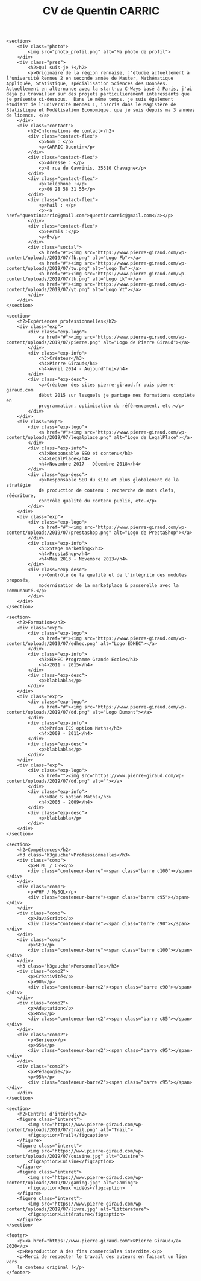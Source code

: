 <head>
    <title>CV de Quentin Carric</title>
    <meta charset="utf-8">
    <meta name="viewport"
          content="width=device-width, initial-scale=1, user-scalable=no">
    <link rel="stylesheet" href="cv.css">
</head>

<link rel="stylesheet" type="text/css" href="style.css" />

<body>
    <header>
        <h1>CV de Quentin CARRIC</h1>
    </header>
    
    <section>
        <div class="photo">
            <img src="photo_profil.png" alt="Ma photo de profil">
        </div>
        <div class="prez">
            <h2>Qui suis-je ?</h2>
            <p>Originaire de la région rennaise, j'étudie actuellement à l'université Rennes 2 en seconde année de Master, Mathématique Appliquée, Statistique, spécialisation Sciences des Données. Actuellement en alternance avec la start-up C-Ways basé à Paris, j'ai déjà pu travailler sur des projets particulièrement intéressants que je présente ci-dessous.  Dans le même temps, je suis également étudiant de l'université Rennes 1, inscris dans le Magistère de Statistique et Modélisation Economique, que je suis depuis ma 3 années de licence. </a>
        </div>
        <div class="contact">
            <h2>Informations de contact</h2>
            <div class="contact-flex">
                <p>Nom : </p>
                <p>CARRIC Quentin</p>
            </div>
            <div class="contact-flex">
                <p>Adresse : </p>
                <p>8 rue de Gavrinis, 35310 Chavagne</p>
            </div>
            <div class="contact-flex">
                <p>Téléphone :</p>
                <p>06 28 58 31 55</p>
            </div>
            <div class="contact-flex">
                <p>Mail : </p>
                <p><a href="quentincarric@gmail.com">quentincarric@gmail.com</a></p>
            </div>
            <div class="contact-flex">
                <p>Permis :</p>
                <p>B</p>
            </div>
            <div class="social">
                <a href="#"><img src="https://www.pierre-giraud.com/wp-content/uploads/2019/07/fb.png" alt="Logo Fb"></a>
                <a href="#"><img src="https://www.pierre-giraud.com/wp-content/uploads/2019/07/tw.png" alt="Logo Tw"></a>
                <a href="#"><img src="https://www.pierre-giraud.com/wp-content/uploads/2019/07/lk.png" alt="Logo Lk"></a>
                <a href="#"><img src="https://www.pierre-giraud.com/wp-content/uploads/2019/07/yt.png" alt="Logo Yt"></a>
            </div>
        </div>
    </section>
    
    <section>
        <h2>Expériences professionnelles</h2>
        <div class="exp">
            <div class="exp-logo">
                <a href="#"><img src="https://www.pierre-giraud.com/wp-content/uploads/2019/07/pierre.png" alt="Logo de Pierre Giraud"></a>
            </div>
            <div class="exp-info">
                <h3>Créateur</h3>
                <h4>Pierre Giraud</h4>
                <h4>Avril 2014 - Aujourd'hui</h4>
            </div>
            <div class="exp-desc">
                <p>Créateur des sites pierre-giraud.fr puis pierre-giraud.com
                début 2015 sur lesquels je partage mes formations complète en
                programmation, optimisation du référencement, etc.</p>
            </div>
        </div>
        <div class="exp">
            <div class="exp-logo">
                <a href="#"><img src="https://www.pierre-giraud.com/wp-content/uploads/2019/07/legalplace.png" alt="Logo de LegalPlace"></a>
            </div>
            <div class="exp-info">
                <h3>Responsable SEO et contenu</h3>
                <h4>LegalPlace</h4>
                <h4>Novembre 2017 - Décembre 2018</h4>
            </div>
            <div class="exp-desc">
                <p>Responsable SEO du site et plus globalement de la stratégie
                de production de contenu : recherche de mots clefs, réécriture,
                contrôle qualité du contenu publié, etc.</p>
            </div>
        </div>
        <div class="exp">
            <div class="exp-logo">
                <a href="#"><img src="https://www.pierre-giraud.com/wp-content/uploads/2019/07/prestashop.png" alt="Logo de PrestaShop"></a>
            </div>
            <div class="exp-info">
                <h3>Stage marketing</h3>
                <h4>PrestaShop</h4>
                <h4>Mai 2013 - Novembre 2013</h4>
            </div>
            <div class="exp-desc">
                <p>Contrôle de la qualité et de l'intégrité des modules proposés,
                modernisation de la marketplace & passerelle avec la communauté.</p>
            </div>
        </div>
    </section>
    
    <section>
        <h2>Formation</h2>
        <div class="exp">
            <div class="exp-logo">
                <a href="#"><img src="https://www.pierre-giraud.com/wp-content/uploads/2019/07/edhec.png" alt="Logo EDHEC"></a>
            </div>
            <div class="exp-info">
                <h3>EDHEC Programme Grande Ecole</h3>
                <h4>2011 - 2015</h4>
            </div>
            <div class="exp-desc">
                <p>blablabla</p>
            </div>
        </div>
        <div class="exp">
            <div class="exp-logo">
                <a href="#"><img src="https://www.pierre-giraud.com/wp-content/uploads/2019/07/dd.png" alt="Logo Dumont"></a>
            </div>
            <div class="exp-info">
                <h3>Prépa ECS option Maths</h3>
                <h4>2009 - 2011</h4>
            </div>
            <div class="exp-desc">
                <p>blablabla</p>
            </div>
        </div>
        <div class="exp">
            <div class="exp-logo">
                <a href=""><img src="https://www.pierre-giraud.com/wp-content/uploads/2019/07/dd.png" alt=""></a>
            </div>
            <div class="exp-info">
                <h3>Bac S option Maths</h3>
                <h4>2005 - 2009</h4>
            </div>
            <div class="exp-desc">
                <p>blablabla</p>
            </div>
        </div>
    </section>
    
    <section>
        <h2>Compétences</h2>
        <h3 class="h3gauche">Professionnelles</h3>
        <div class="comp">
            <p>HTML / CSS</p>
            <div class="conteneur-barre"><span class="barre c100"></span></div>
        </div>
        <div class="comp">
            <p>PHP / MySQL</p>
            <div class="conteneur-barre"><span class="barre c95"></span></div>
        </div>
        <div class="comp">
            <p>JavaScript</p>
            <div class="conteneur-barre"><span class="barre c90"></span></div>
        </div>
        <div class="comp">
            <p>SEO</p>
            <div class="conteneur-barre"><span class="barre c100"></span></div>
        </div>
        <h3 class="h3gauche">Personnelles</h3>
        <div class="comp2">
            <p>Créativité</p>
            <p>90%</p>
            <div class="conteneur-barre2"><span class="barre c90"></span></div>
        </div>
        <div class="comp2">
            <p>Adaptation</p>
            <p>85%</p>
            <div class="conteneur-barre2"><span class="barre c85"></span></div>
        </div>
        <div class="comp2">
            <p>Sérieux</p>
            <p>95%</p>
            <div class="conteneur-barre2"><span class="barre c95"></span></div>
        </div>
        <div class="comp2">
            <p>Pédagogie</p>
            <p>95%</p>
            <div class="conteneur-barre2"><span class="barre c95"></span></div>
        </div>
    </section>
    
    <section>
        <h2>Centres d'intérêt</h2>
        <figure class="interet">
            <img src="https://www.pierre-giraud.com/wp-content/uploads/2019/07/trail.png" alt="Trail">
            <figcaption>Trail</figcaption>
        </figure>
        <figure class="interet">
            <img src="https://www.pierre-giraud.com/wp-content/uploads/2019/07/cuisine.jpg" alt="Cuisine">
            <figcaption>Cuisine</figcaption>
        </figure>
        <figure class="interet">
            <img src="https://www.pierre-giraud.com/wp-content/uploads/2019/07/gaming.jpg" alt="Gaming">
            <figcaption>Jeux vidéos</figcaption>
        </figure>
        <figure class="interet">
            <img src="https://www.pierre-giraud.com/wp-content/uploads/2019/07/livre.jpg" alt="Littérature">
            <figcaption>Littérature</figcaption>
        </figure>
    </section>
    
    <footer>
        <p><a href="https://www.pierre-giraud.com">©Pierre Giraud</a> 2020</p>
        <p>Reproduction à des fins commerciales interdite.</p>
        <p>Merci de respecter le travail des auteurs en faisant un lien vers
        le contenu original !</p>
    </footer>
</body>
